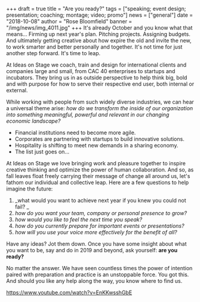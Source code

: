 +++
draft = true
title = "Are you ready?"
tags = ["speaking; event design; presentation; coaching; montage; video; promo"]
news = ["general"]
date = "2018-10-08"
author = "Rose Bloomfield"
banner = "/img/news/img_4011.jpg"
+++
It's already October and you know what that means... Firming up next year's plan. Pitching projects. Assigning budgets. And ultimately getting creative about how expire the old and invite the new, to work smarter and better personally and together. It's not time for just another step forward. It's time to leap.

At Ideas on Stage we coach, train and design for international clients and companies large and small, from CAC 40 enterprises to startups and incubators. They bring us in as outside perspective to help think big, bold and with purpose for how to serve their respective end user, both internal or external.

While working with people from such widely diverse industries, we can hear a universal theme arise: _how do we transform the inside of our organization into something meaningful, powerful and relevant in our changing economic landscape?_

* Financial institutions need to become more agile. 
* Corporates are partnering with startups to build innovative solutions. 
* Hospitality is shifting to meet new demands in a sharing economy.
* The list just goes on...

At Ideas on Stage we love bringing work and pleasure together to inspire creative thinking and optimize the power of human collaboration. And so, as fall leaves float freely carrying their message of change all around us, let's fathom our individual and collective leap. Here are a few questions to help imagine the future: 

1. _what would you want to achieve next year if you knew you could not fail? _
2. _how do you want your team, company or personal presence to grow?_
3. _how would you like to feel the next time you speak?_
4. _how do you currently prepare for important events or presentations?_
5. _how will you use your voice more effectively for the benefit of all?_

Have any ideas? Jot them down. Once you have some insight about what you want to be, say and do in 2019 and beyond, ask yourself: **are you ready?**

No matter the answer. We have seen countless times the power of intention paired with preparation and practice is an unstoppable force. You got this. And should you like any help along the way, you know where to find us.

<https://www.youtube.com/watch?v=EnKKwsshGbE>
